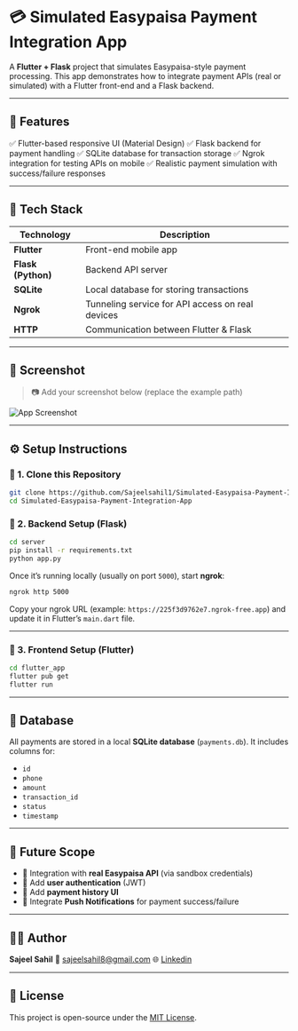 # 💳 Simulated Easypaisa Payment Integration App

A **Flutter + Flask** project that simulates Easypaisa-style payment processing.
This app demonstrates how to integrate payment APIs (real or simulated) with a Flutter front-end and a Flask backend.

---

## 🚀 Features

✅ Flutter-based responsive UI (Material Design)
✅ Flask backend for payment handling
✅ SQLite database for transaction storage
✅ Ngrok integration for testing APIs on mobile
✅ Realistic payment simulation with success/failure responses

---

## 🧠 Tech Stack

| Technology         | Description                                      |
| ------------------ | ------------------------------------------------ |
| **Flutter**        | Front-end mobile app                             |
| **Flask (Python)** | Backend API server                               |
| **SQLite**         | Local database for storing transactions          |
| **Ngrok**          | Tunneling service for API access on real devices |
| **HTTP**           | Communication between Flutter & Flask            |

---

## 📸 Screenshot

> 📷 Add your screenshot below (replace the example path)

![App Screenshot](screenshots/app_ui.png)

---

## ⚙️ Setup Instructions

### 🔹 1. Clone this Repository

```bash
git clone https://github.com/Sajeelsahil1/Simulated-Easypaisa-Payment-Integration-App.git
cd Simulated-Easypaisa-Payment-Integration-App
```

### 🔹 2. Backend Setup (Flask)

```bash
cd server
pip install -r requirements.txt
python app.py
```

Once it’s running locally (usually on port `5000`), start **ngrok**:

```bash
ngrok http 5000
```

Copy your ngrok URL (example: `https://225f3d9762e7.ngrok-free.app`) and update it in Flutter’s `main.dart` file.

---

### 🔹 3. Frontend Setup (Flutter)

```bash
cd flutter_app
flutter pub get
flutter run
```

---

## 💾 Database

All payments are stored in a local **SQLite database** (`payments.db`).
It includes columns for:

* `id`
* `phone`
* `amount`
* `transaction_id`
* `status`
* `timestamp`

---

## 🔐 Future Scope

* 🔸 Integration with **real Easypaisa API** (via sandbox credentials)
* 🔸 Add **user authentication** (JWT)
* 🔸 Add **payment history UI**
* 🔸 Integrate **Push Notifications** for payment success/failure

---

## 🧑‍💻 Author

**Sajeel Sahil**
📧 sajeelsahil8@gmail.com
🌐 [Linkedin](https://www.linkedin.com/in/sajeel-sahil-85b575300/) 

---

## 🪪 License

This project is open-source under the [MIT License](LICENSE).
